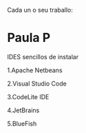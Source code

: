 Cada un o seu traballo:

# Paula P
IDES sencillos de instalar

1.Apache Netbeans

2.Visual Studio Code

3.CodeLite IDE

4.JetBrains
  
5.BlueFish